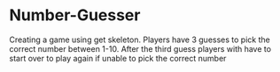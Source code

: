 # Number-Guesser
Creating a game using get skeleton.
Players have 3 guesses to pick the correct number between 1-10. 
After the third guess players with have to start over to play again if unable to pick the correct number
